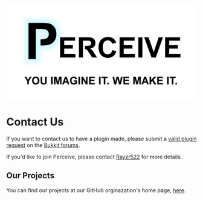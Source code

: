 ![Perceive Logo](https://github.com/PerceiveDev/PerceiveResources/raw/master/branding/logo_plus_slogan.png)

# Contact Us
If you want to contact us to have a plugin made, please submit a [valid plugin request](https://bukkit.org/threads/read-me-first-plugin-requests-guide.81209/) on the [Bukkit forums](https://bukkit.org/forums/plugin-requests.96/).

If you'd like to join Perceive, please contact [Rayzr522](https://bukkit.org/conversations/add?to=Rayzr522) for more details.

## Our Projects
You can find our projects at our GitHub orginazation's home page, [here](https://www.github.com/PerceiveDev/).
